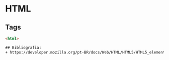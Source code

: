 # HTML

## Tags
```html
<html> 

## Bibliografia:
+ https://developer.mozilla.org/pt-BR/docs/Web/HTML/HTML5/HTML5_element_list
